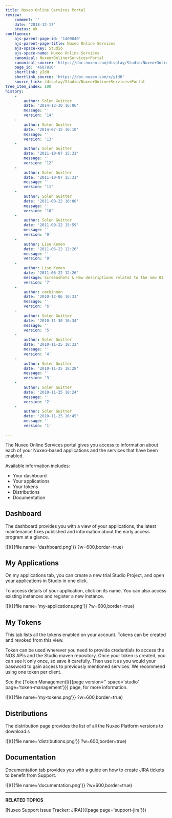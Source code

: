 ```yaml
---
title: Nuxeo Online Services Portal
review:
    comment: ''
    date: '2018-12-17'
    status: ok
confluence:
    ajs-parent-page-id: '1409040'
    ajs-parent-page-title: Nuxeo Online Services
    ajs-space-key: Studio
    ajs-space-name: Nuxeo Online Services
    canonical: Nuxeo+Online+Services+Portal
    canonical_source: 'https://doc.nuxeo.com/display/Studio/Nuxeo+Online+Services+Portal'
    page_id: '4687816'
    shortlink: yIdH
    shortlink_source: 'https://doc.nuxeo.com/x/yIdH'
    source_link: /display/Studio/Nuxeo+Online+Services+Portal
tree_item_index: 100
history:
    -
        author: Solen Guitter
        date: '2014-12-30 16:06'
        message: ''
        version: '14'
    -
        author: Solen Guitter
        date: '2014-07-15 16:10'
        message: ''
        version: '13'
    -
        author: Solen Guitter
        date: '2011-10-07 15:31'
        message: ''
        version: '12'
    -
        author: Solen Guitter
        date: '2011-10-07 15:31'
        message: ''
        version: '11'
    -
        author: Solen Guitter
        date: '2011-09-22 16:00'
        message: ''
        version: '10'
    -
        author: Solen Guitter
        date: '2011-09-22 15:59'
        message: ''
        version: '9'
    -
        author: Lise Kemen
        date: '2011-06-22 12:26'
        message: ''
        version: '8'
    -
        author: Lise Kemen
        date: '2011-06-22 12:26'
        message: Screenshots & New descriptions related to the new UI
        version: '7'
    -
        author: cmckinnon
        date: '2010-12-06 16:31'
        message: ''
        version: '6'
    -
        author: Solen Guitter
        date: '2010-11-30 16:34'
        message: ''
        version: '5'
    -
        author: Solen Guitter
        date: '2010-11-25 18:32'
        message: ''
        version: '4'
    -
        author: Solen Guitter
        date: '2010-11-25 18:28'
        message: ''
        version: '3'
    -
        author: Solen Guitter
        date: '2010-11-25 18:24'
        message: ''
        version: '2'
    -
        author: Solen Guitter
        date: '2010-11-25 16:45'
        message: ''
        version: '1'

---
```

The Nuxeo Online Services portal gives you access to information about each of your Nuxeo-based applications and the services that have been enabled.

Available information includes:
- Your dashboard
- Your applications
- Your tokens
- Distributions
- Documentation

## Dashboard

The dashboard provides you with a view of your applications, the latest maintenance fixes published and information about the early access program at a glance.

![]({{file name='dashboard.png'}} ?w=600,border=true)

## My Applications

On my applications tab, you can create a new trial Studio Project, and open your applications in Studio in one click.

To access details of your application,  click on its name. You can also access existing instances and register a new instance.

![]({{file name='my-applications.png'}} ?w=600,border=true)

## My Tokens

This tab lists all the tokens enabled on your account. Tokens can be created and revoked from this view.

Token can be used wherever you need to provide credentials to access the NOS APIs and the Studio maven repository. Once your token is created, you can see it only once, so save it carefully. Then use it as you would your password to gain access to previously mentioned services. We recommend using one token per client.

See the [Token Management]({{page version='' space='studio' page='token-management'}}) page, for more information. 

![]({{file name='my-tokens.png'}} ?w=600,border=true)

## Distributions

The distribution page provides the list of all the Nuxeo Platform versions to download.s

![]({{file name='distributions.png'}} ?w=600,border=true)

## Documentation

Documentation tab provides you with a guide on how to create JIRA tickets to benefit from Support.

![]({{file name='documentation.png'}} ?w=600,border=true)

* * *

**RELATED TOPICS**

[Nuxeo Support issue Tracker: JIRA]({{page page='support-jira'}})
